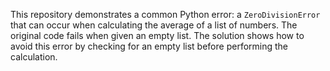 This repository demonstrates a common Python error: a `ZeroDivisionError` that can occur when calculating the average of a list of numbers.  The original code fails when given an empty list.  The solution shows how to avoid this error by checking for an empty list before performing the calculation.